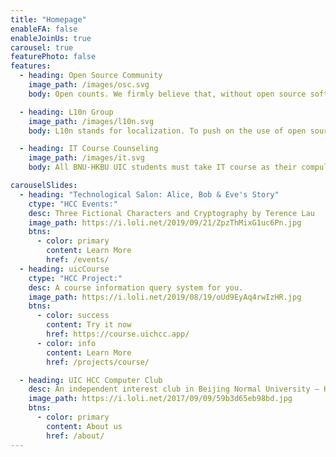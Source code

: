 ```yaml
---
title: "Homepage"
enableFA: false
enableJoinUs: true
carousel: true
featurePhoto: false
features:
  - heading: Open Source Community
    image_path: /images/osc.svg
    body: Open counts. We firmly believe that, without open source software and copyleft works, technology today would not be so developed; there would not be our club too. Hence, we decide to share all our work, alongwith the spirit of open source and creative common, to all of our teachers and students, as well as the society.

  - heading: L10n Group
    image_path: /images/l10n.svg
    body: L10n stands for localization. To push on the use of open source software, it is important to make them first available in people's mother tongue. L10n is also the easiest way to contribute to Free and Open Source Software (F/OSS)—you don't even need to know how to code! You are more than welcomed to join us!

  - heading: IT Course Counseling
    image_path: /images/it.svg
    body: All BNU-HKBU UIC students must take IT course as their compulsory course. To help students grasp IT techniques—modern, essential knowledge, we have set up tutoring classes for those who have difficulties understanding IT things. We sincerely hope that no one will fail this course, because IT is the future, and you are too.

carouselSlides:
  - heading: "Technological Salon: Alice, Bob & Eve's Story"
    ctype: "HCC Events:"
    desc: Three Fictional Characters and Cryptography by Terence Lau
    image_path: https://i.loli.net/2019/09/21/ZpzThMixG1uc6Pn.jpg
    btns:
      - color: primary
        content: Learn More
        href: /events/
  - heading: uicCourse
    ctype: "HCC Project:"
    desc: A course information query system for you.
    image_path: https://i.loli.net/2019/08/19/oUd9EyAq4rwIzHR.jpg
    btns:
      - color: success
        content: Try it now
        href: https://course.uichcc.app/
      - color: info
        content: Learn More
        href: /projects/course/

  - heading: UIC HCC Computer Club
    desc: An independent interest club in Beijing Normal University – Hong Kong Baptist University United International College.
    image_path: https://i.loli.net/2017/09/09/59b3d65eb98bd.jpg
    btns:
      - color: primary
        content: About us
        href: /about/
---
```

